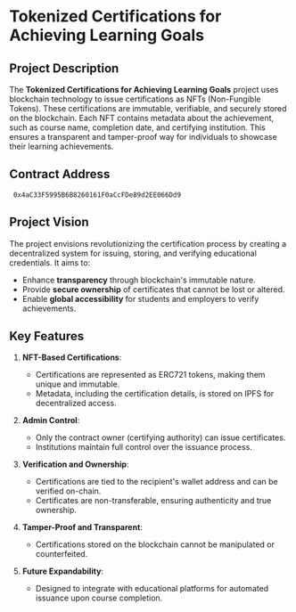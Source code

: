 
# **Tokenized Certifications for Achieving Learning Goals**

## **Project Description**
The **Tokenized Certifications for Achieving Learning Goals** project uses blockchain technology to issue certifications as NFTs (Non-Fungible Tokens). These certifications are immutable, verifiable, and securely stored on the blockchain. Each NFT contains metadata about the achievement, such as course name, completion date, and certifying institution. This ensures a transparent and tamper-proof way for individuals to showcase their learning achievements.

## **Contract Address**
     0x4aC33F5995B6B8260161F0aCcFDe89d2EE066Dd9


## **Project Vision**
The project envisions revolutionizing the certification process by creating a decentralized system for issuing, storing, and verifying educational credentials. It aims to:
- Enhance **transparency** through blockchain's immutable nature.
- Provide **secure ownership** of certificates that cannot be lost or altered.
- Enable **global accessibility** for students and employers to verify achievements.

## **Key Features**
1. **NFT-Based Certifications**:
   - Certifications are represented as ERC721 tokens, making them unique and immutable.
   - Metadata, including the certification details, is stored on IPFS for decentralized access.

2. **Admin Control**:
   - Only the contract owner (certifying authority) can issue certificates.
   - Institutions maintain full control over the issuance process.

3. **Verification and Ownership**:
   - Certifications are tied to the recipient's wallet address and can be verified on-chain.
   - Certificates are non-transferable, ensuring authenticity and true ownership.

4. **Tamper-Proof and Transparent**:
   - Certifications stored on the blockchain cannot be manipulated or counterfeited.

5. **Future Expandability**:
   - Designed to integrate with educational platforms for automated issuance upon course completion.
